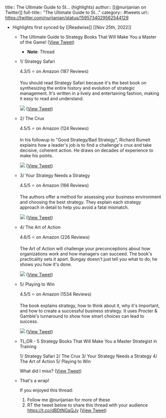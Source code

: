 title:: The Ultimate Guide to St... (highlights)
author:: [[@nurijanian on Twitter]]
full-title:: "The Ultimate Guide to St..."
category:: #tweets
url:: https://twitter.com/nurijanian/status/1595734029562544129

- Highlights first synced by [[Readwise]] [[Nov 25th, 2022]]
	- The Ultimate Guide to Strategy Books That Will Make You a Master of the Game! ([View Tweet](https://twitter.com/nurijanian/status/1595734029562544129))
		- **Note**: Thread
	- 1/ Strategy Safari
	  
	  4.3/5 ⭐️ on Amazon (187 Reviews)
	  
	  You should read Strategy Safari because it's the best book on synthesizing the entire history and evolution of strategic management. It's written in a lively and entertaining fashion, making it easy to read and understand. 
	  
	  ![](https://pbs.twimg.com/media/FiUvpkzXkAANRAO.png) ([View Tweet](https://twitter.com/nurijanian/status/1595734037997318145))
	- 2/ The Crux
	  
	  4.5/5 ⭐️ on Amazon (124 Reviews)
	  
	  In his followup to "Good Strategy/Bad Strategy", Richard Rumelt explains how a leader's job is to find a challenge's crux and take decisive, coherent action. He draws on decades of experience to make his points. 
	  
	  ![](https://pbs.twimg.com/media/FiUvqACXkAMAoLB.png) ([View Tweet](https://twitter.com/nurijanian/status/1595734044573986817))
	- 3/ Your Strategy Needs a Strategy
	  
	  4.5/5 ⭐️ on Amazon (166 Reviews)
	  
	  The authors offer a method for assessing your business environment and choosing the best strategy. They explain each strategy approach in detail to help you avoid a fatal mismatch. 
	  
	  ![](https://pbs.twimg.com/media/FiUvqgEXoAoc4Nt.jpg) ([View Tweet](https://twitter.com/nurijanian/status/1595734054799826944))
	- 4/ The Art of Action
	  
	  4.6/5 ⭐️ on Amazon (226 Reviews)
	  
	  The Art of Action will challenge your preconceptions about how organizations work and how managers can succeed. The book's practicality sets it apart. Bungay doesn't just tell you what to do; he shows you how it's done. 
	  
	  ![](https://pbs.twimg.com/media/FiUvrAvXkAAmiSY.png) ([View Tweet](https://twitter.com/nurijanian/status/1595734062496612353))
	- 5/ Playing to Win
	  
	  4.5/5 ⭐️ on Amazon (1534 Reviews)
	  
	  The book explains strategy, how to think about it, why it's important, and how to create a successful business strategy. It uses Procter & Gamble's turnaround to show how smart choices can lead to success. 
	  
	  ![](https://pbs.twimg.com/media/FiUvrf4XoAs0IDH.jpg) ([View Tweet](https://twitter.com/nurijanian/status/1595734071530889216))
	- TL;DR - 5 Strategy Books That Will Make You a Master Strategist in Training
	  
	  1/ Strategy Safari
	  2/ The Crux
	  3/ Your Strategy Needs a Strategy
	  4/ The Art of Action
	  5/ Playing to Win
	  
	  What did I miss? ([View Tweet](https://twitter.com/nurijanian/status/1595734073896574977))
	- That's a wrap!
	  
	  If you enjoyed this thread:
	  
	  1. Follow me @nurijanian for more of these
	  2. RT the tweet below to share this thread with your audience https://t.co/dBDtNGaQJv ([View Tweet](https://twitter.com/nurijanian/status/1595734075792396288))